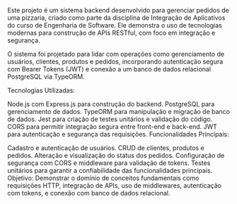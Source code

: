 Este projeto é um sistema backend desenvolvido para gerenciar pedidos de uma pizzaria, criado como parte da disciplina de Integração de Aplicativos do curso de Engenharia de Software. Ele demonstra o uso de tecnologias modernas para construção de APIs RESTful, com foco em integração e segurança.

O sistema foi projetado para lidar com operações como gerenciamento de usuários, clientes, produtos e pedidos, incorporando autenticação segura com Bearer Tokens (JWT) e conexão a um banco de dados relacional PostgreSQL via TypeORM.

Tecnologias Utilizadas:

Node.js com Express.js para construção do backend.
PostgreSQL para gerenciamento de dados.
TypeORM para manipulação e migração de banco de dados.
Jest para criação de testes unitários e validação do código.
CORS para permitir integração segura entre front-end e back-end.
JWT para autenticação e segurança das requisições.
Funcionalidades Principais:

Cadastro e autenticação de usuários.
CRUD de clientes, produtos e pedidos.
Alteração e visualização do status dos pedidos.
Configuração de segurança com CORS e middleware para validação de tokens.
Testes unitários para garantir a confiabilidade das funcionalidades principais.
Objetivo:
Demonstrar o domínio de conceitos fundamentais como requisições HTTP, integração de APIs, uso de middlewares, autenticação com tokens, e conexão com banco de dados relacional.

